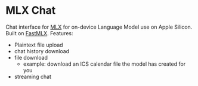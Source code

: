 # MLX Chat

Chat interface for [MLX](https://github.com/ml-explore/mlx) for on-device Language Model use on Apple Silicon.
Built on [FastMLX](https://github.com/Blaizzy/fastmlx).
Features:
 * Plaintext file upload
 * chat history download
 * file download
   * example: download an ICS calendar file the model has created for you
* streaming chat
